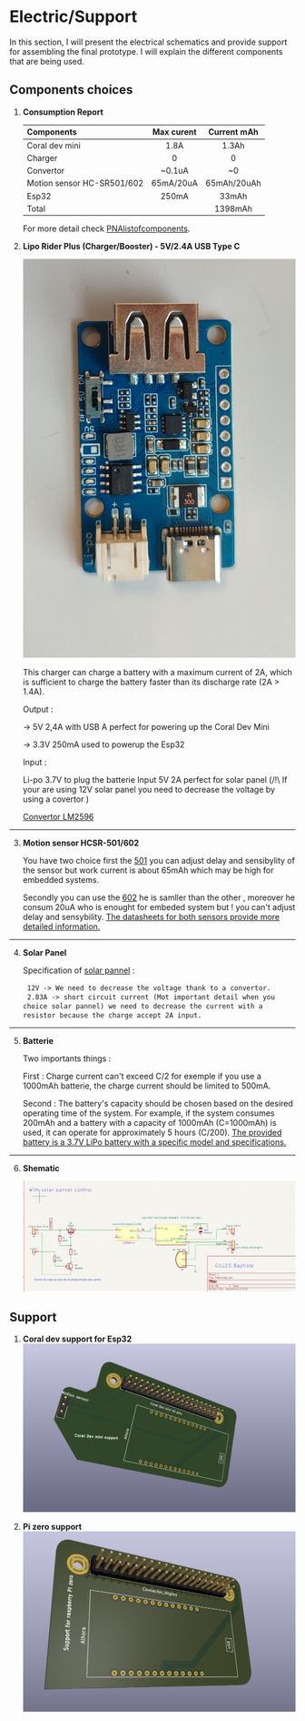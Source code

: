 # Electric/Support 
In this section, I will present the electrical schematics and provide support for assembling the final prototype. I will explain the different components that are being used.

## Components choices
1. **Consumption Report**

    | Components      | Max curent      | Current mAh  
    |---    |:-:    |:-:    |
    | Coral dev mini   |   1.8A    |  1.3Ah     |    
    | Charger |      0 |    0   |  
    | Convertor|   ~0.1uA    |    ~0   |      
    | Motion sensor HC-SR501/602|   65mA/20uA    |    65mAh/20uAh   | 
    | Esp32|   250mA    |  33mAh     |   
    |Total ||1398mAh

    For more detail check  [PNAlistofcomponents](PNAlistofcomponents.xlsx).

2. **Lipo Rider Plus (Charger/Booster) ‐ 5V/2.4A USB Type C**

    ![Lipo charger](Doc/Lipocharger.jpg "Lipo charger")

    This charger can charge a battery with a maximum current of 2A, which is sufficient to charge the battery faster than its discharge rate (2A > 1.4A).

    Output :

    -> 5V 2,4A with USB A perfect for powering up the Coral Dev Mini

    -> 3.3V 250mA used to powerup the Esp32

    Input :

    Li-po 3.7V to plug the batterie
    Input 5V 2A perfect for solar panel (/!\ If your are using 12V solar panel you need to decrease the voltage by using a covertor )

    [Convertor LM2596](https://www.farnell.com/datasheets/3740626.pdf)
---
3. **Motion sensor HCSR-501/602**

    You have two choice first the [501](https://www.amazon.es/Ociodual-HCSR501-Movimiento-HC-SR501-Detector/dp/B071FBG4XW) you can adjust  delay and sensibylity of the sensor but work current is about 65mAh  which may be high for embedded systems.

    Secondly you can use the [602](https://www.amazon.com/-/es/MH-SR602-movimiento-Piroel%C3%A9ctrico-Infrarrojos-Interruptor/dp/B07Z45RMZV) he is samller than the other , moreover he consum 20uA who is enought for embeded system but ! you can't adjust delay and sensybility. [The datasheets for both sensors provide more detailed information.](https://www.sinoning.com/hc-sr602-datasheet/) 

---
4. **Solar Panel**

    Specification of [solar pannel](https://www.amazon.es/dp/B076B3Z48G/ref=twister_B07V383T1X?_encoding=UTF8&psc=1) :

        12V -> We need to decrease the voltage thank to a convertor.
        2.83A -> short circuit current (Mot important detail when you choice solar pannel) we need to decrease the current with a resistor because the charge accept 2A input.

 ---
5. **Batterie**

    Two importants things :

    First : Charge current can't exceed C/2 for exemple if you use a 1000mAh batterie, the charge current should be limited to 500mA.

    Second : The battery's capacity should be chosen based on the desired operating time of the system. For example, if the system consumes 200mAh and a battery with a capacity of 1000mAh (C=1000mAh) is used, it can operate for approximately 5 hours (C/200).
    [The provided battery is a 3.7V LiPo battery with a specific model and specifications.](https://www.amazon.es/Seamuing-recargable-protectora-revestimiento-aislamiento/dp/B0953L98RK/ref=asc_df_B0953L98RK/?tag=googshopes-21&linkCode=df0&hvadid=529719986347&hvpos=&hvnetw=g&hvrand=11114344516094827305&hvpone=&hvptwo=&hvqmt=&hvdev=c&hvdvcmdl=&hvlocint=&hvlocphy=1005424&hvtargid=pla-1364883397183&psc=1)

---

6. **Shematic**

    ![Lipo charger](Doc/PNAshematic.png "Lipo charger")

## Support
1. **Coral dev support for Esp32**
![Lipo charger](Doc/Coralsupport.png "Lipo charger")

2. **Pi zero support**
![Lipo charger](Doc/Pizerosupport.png "Lipo charger")








